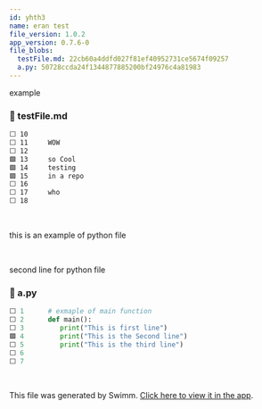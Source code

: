 ```yaml
---
id: yhth3
name: eran test
file_version: 1.0.2
app_version: 0.7.6-0
file_blobs:
  testFile.md: 22cb60a4ddfd027f81ef40952731ce5674f09257
  a.py: 50728ccda24f1344877885200bf24976c4a81983
---
```


example
<!-- NOTE-swimm-snippet: the lines below link your snippet to Swimm -->
### 📄 testFile.md
```markdown
⬜ 10     
⬜ 11     WOW
⬜ 12     
🟩 13     so Cool
🟩 14     testing
🟩 15     in a repo
⬜ 16     
⬜ 17     who
⬜ 18     
```

<br/>

this is an example of python file

<br/>

second line for python file
<!-- NOTE-swimm-snippet: the lines below link your snippet to Swimm -->
### 📄 a.py
```python
⬜ 1      # exmaple of main function
⬜ 2      def main():
⬜ 3      	print("This is first line")
🟩 4      	print("This is the Second line")
⬜ 5      	print("This is the third line")
⬜ 6      
⬜ 7      
```

<br/>

This file was generated by Swimm. [Click here to view it in the app](https://swimm-web-app.web.app/repos/Z2l0aHViJTNBJTNBdGVzdC1naXRodWItYXBwJTNBJTNBc3dpbW1pbw==/docs/yhth3).